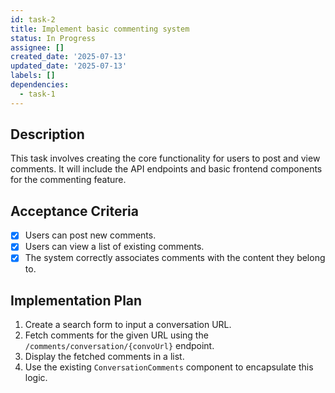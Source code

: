 ```yaml
---
id: task-2
title: Implement basic commenting system
status: In Progress
assignee: []
created_date: '2025-07-13'
updated_date: '2025-07-13'
labels: []
dependencies:
  - task-1
---
```


## Description

This task involves creating the core functionality for users to post and view comments. It will include the API endpoints and basic frontend components for the commenting feature.

## Acceptance Criteria

- [x] Users can post new comments.
- [x] Users can view a list of existing comments.
- [x] The system correctly associates comments with the content they belong to.

## Implementation Plan

1.  Create a search form to input a conversation URL.
2.  Fetch comments for the given URL using the `/comments/conversation/{convoUrl}` endpoint.
3.  Display the fetched comments in a list.
4.  Use the existing `ConversationComments` component to encapsulate this logic.
